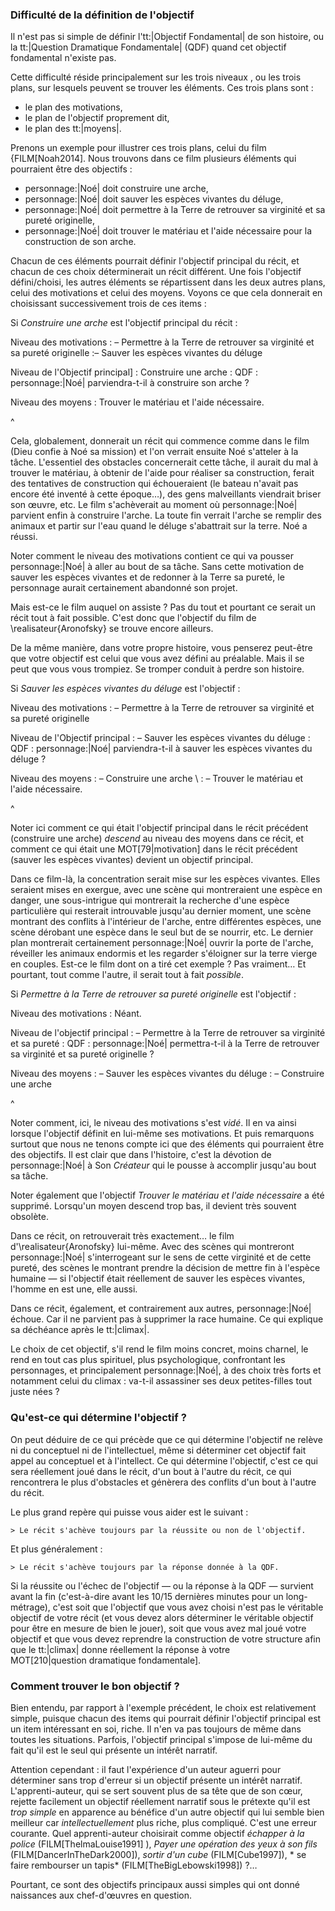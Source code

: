 <!-- Page: #438 Autre exemple de recherche d'objectif (Noé) -->

### Difficulté de la définition de l'objectif

Il n'est pas si simple de définir l'tt:|Objectif Fondamental| de son histoire, ou la tt:|Question Dramatique Fondamentale| (QDF) quand cet objectif fondamental n'existe pas.

Cette difficulté réside principalement sur les trois niveaux , ou les trois plans, sur lesquels peuvent se trouver les éléments. Ces trois plans sont :

* le plan des motivations,
* le plan de l'objectif proprement dit,
* le plan des tt:|moyens|.

Prenons un exemple pour illustrer ces trois plans, celui du film {FILM[Noah2014]. Nous trouvons dans ce film plusieurs éléments qui pourraient être des objectifs :

* personnage:|Noé| doit construire une arche,
* personnage:|Noé| doit sauver les espèces vivantes du déluge,
* personnage:|Noé| doit permettre à la Terre de retrouver sa virginité et sa pureté originelle,
* personnage:|Noé| doit trouver le matériau et l'aide nécessaire pour la construction de son arche.

Chacun de ces éléments pourrait définir l'objectif principal du récit, et chacun de ces choix déterminerait un récit différent. Une fois l'objectif défini/choisi, les autres éléments se répartissent dans les deux autres plans, celui des motivations et celui des moyens. Voyons ce que cela donnerait en choisissant successivement trois de ces items :

Si *Construire une arche* est l'objectif principal du récit :

Niveau des motivations
: – Permettre à la Terre de retrouver sa virginité et sa pureté originelle
:– Sauver les espèces vivantes du déluge

Niveau de l'Objectif principal]
: Construire une arche
: QDF : personnage:|Noé| parviendra-t-il à construire son arche ?

Niveau des moyens
: Trouver le matériau et l'aide nécessaire.

^

Cela, globalement, donnerait un récit qui commence comme dans le film (Dieu confie à Noé sa mission) et l'on verrait ensuite Noé s'atteler à la tâche. L'essentiel des obstacles concernerait cette tâche, il aurait du mal à trouver le matériau, à obtenir de l'aide pour réaliser sa construction, ferait des tentatives de construction qui échoueraient (le bateau n'avait pas encore été inventé à cette époque…), des gens malveillants viendrait briser son œuvre, etc. Le film s'achèverait au moment où personnage:|Noé| parvient enfin à construire l'arche. La toute fin verrait l'arche se remplir des animaux et partir sur l'eau quand le déluge s'abattrait sur la terre. Noé a réussi.

Noter comment le niveau des motivations contient ce qui va pousser personnage:|Noé| à aller au bout de sa tâche. Sans cette motivation de sauver les espèces vivantes et de redonner à la Terre sa pureté, le personnage aurait certainement abandonné son projet.

Mais est-ce le film auquel on assiste ? Pas du tout et pourtant ce serait un récit tout à fait possible. C'est donc que l'objectif du film de \realisateur{Aronofsky} se trouve encore ailleurs. 

De la même manière, dans votre propre histoire, vous penserez peut-être que votre objectif est celui que vous avez défini au préalable. Mais il se peut que vous vous trompiez. Se tromper conduit à perdre son histoire.

Si *Sauver les espèces vivantes du déluge* est l'objectif :

Niveau des motivations
: – Permettre à la Terre de retrouver sa virginité et sa pureté originelle

Niveau de l'Objectif principal
: – Sauver les espèces vivantes du déluge
: QDF : personnage:|Noé| parviendra-t-il à sauver les espèces vivantes du déluge ?

Niveau des moyens
: – Construire une arche \\
: – Trouver le matériau et l'aide nécessaire.

^

Noter ici comment ce qui était l'objectif principal dans le récit précédent (construire une arche) *descend* au niveau des moyens dans ce récit, et comment ce qui était une MOT[79|motivation] dans le récit précédent (sauver les espèces vivantes) devient un objectif principal.

Dans ce film-là, la concentration serait mise sur les espèces vivantes. Elles seraient mises en exergue, avec une scène qui montreraient une espèce en danger, une sous-intrigue qui montrerait la recherche d'une espèce particulière qui resterait introuvable jusqu'au dernier moment, une scène montrant des conflits à l'intérieur de l'arche, entre différentes espèces, une scène dérobant une espèce dans le seul but de se nourrir, etc. Le dernier plan montrerait certainement personnage:|Noé| ouvrir la porte de l'arche, réveiller les animaux endormis et les regarder s'éloigner sur la terre vierge en couples. Est-ce le film dont on a tiré cet exemple ? Pas vraiment… Et pourtant, tout comme l'autre, il serait tout à fait *possible*.

Si *Permettre à la Terre de retrouver sa pureté originelle* est l'objectif :

Niveau des motivations
: Néant.

Niveau de l'objectif principal
: – Permettre à la Terre de retrouver sa virginité et sa pureté 
: QDF : personnage:|Noé| permettra-t-il à la Terre de retrouver sa virginité et sa pureté originelle ?

Niveau des moyens
: – Sauver les espèces vivantes du déluge
: – Construire une arche

^

Noter comment, ici, le niveau des motivations s'est *vidé*. Il en va ainsi lorsque l'objectif définit en lui-même ses motivations. Et puis remarquons surtout que nous ne tenons compte ici que des éléments qui pourraient être des objectifs. Il est clair que dans l'histoire, c'est la dévotion de personnage:|Noé| à Son *Créateur* qui le pousse à accomplir jusqu'au bout sa tâche.

Noter également que l'objectif *Trouver le matériau et l'aide nécessaire* a été supprimé. Lorsqu'un moyen descend trop bas, il devient très souvent obsolète.

Dans ce récit, on retrouverait très exactement… le film d'\realisateur{Aronofsky} lui-même. Avec des scènes qui montreront personnage:|Noé| s'interrogeant sur le sens de cette virginité et de cette pureté, des scènes le montrant prendre la décision de mettre fin à l'espèce humaine —&nbsp;si l'objectif était réellement de sauver les espèces vivantes, l'homme en est une, elle aussi.

Dans ce récit, également, et contrairement aux autres, personnage:|Noé| échoue. Car il ne parvient pas à supprimer la race humaine. Ce qui explique sa déchéance après le tt:|climax|.

Le choix de cet objectif, s'il rend le film moins concret, moins charnel, le rend en tout cas plus spirituel, plus psychologique, confrontant les personnages, et principalement personnage:|Noé|, à des choix très forts et notamment celui du climax : va-t-il assassiner ses deux petites-filles tout juste nées ?

### Qu'est-ce qui détermine l'objectif ?

On peut déduire de ce qui précède que ce qui détermine l'objectif ne relève ni du conceptuel ni de l'intellectuel, même si déterminer cet objectif fait appel au conceptuel et à l'intellect. Ce qui détermine l'objectif, c'est ce qui sera réellement joué dans le récit, d'un bout à l'autre du récit, ce qui rencontrera le plus d'obstacles et génèrera des conflits d'un bout à l'autre du récit.

Le plus grand repère qui puisse vous aider est le suivant :

	> Le récit s'achève toujours par la réussite ou non de l'objectif.

Et plus généralement :

	> Le récit s'achève toujours par la réponse donnée à la QDF.

Si la réussite ou l'échec de l'objectif — ou la réponse à la QDF — survient avant la fin (c'est-à-dire avant les 10/15 dernières minutes pour un long-métrage), c'est soit que l'objectif que vous avez choisi n'est pas le véritable objectif de votre récit (et vous devez alors déterminer le véritable objectif pour être en mesure de bien le jouer), soit que vous avez mal joué votre objectif et que vous devez reprendre la construction de votre structure afin que le tt:|climax| donne réellement la réponse à votre MOT[210|question dramatique fondamentale].

### Comment trouver le bon objectif ?

Bien entendu, par rapport à l'exemple précédent, le choix est relativement simple, puisque chacun des items qui pourrait définir l'objectif principal est un item intéressant en soi, riche. Il n'en va pas toujours de même dans toutes les situations. Parfois, l'objectif principal s'impose de lui-même du fait qu'il est le seul qui présente un intérêt narratif.

Attention cependant : il faut l'expérience d'un auteur aguerri pour déterminer sans trop d'erreur si un objectif présente un intérêt narratif. L'apprenti-auteur, qui se sert souvent plus de sa tête que de son cœur, rejette facilement un objectif réellement narratif sous le prétexte qu'il est *trop simple* en apparence au bénéfice d'un autre objectif qui lui semble bien meilleur car *intellectuellement* plus riche, plus compliqué. C'est une erreur courante. Quel apprenti-auteur choisirait comme objectif *échapper à la police* (FILM[ThelmaLouise1991] ), *Payer une opération des yeux à son fils* (FILM[DancerInTheDark2000]), *sortir d'un cube* (FILM[Cube1997]), * se faire rembourser un tapis* (FILM[TheBigLebowski1998]) ?…

Pourtant, ce sont des objectifs principaux aussi simples qui ont donné naissances aux chef-d'œuvres en question.